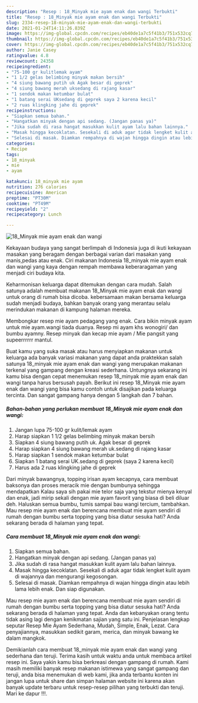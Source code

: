 ```yaml
---
description: "Resep : 18_Minyak mie ayam enak dan wangi Terbukti"
title: "Resep : 18_Minyak mie ayam enak dan wangi Terbukti"
slug: 2334-resep-18-minyak-mie-ayam-enak-dan-wangi-terbukti
date: 2021-01-24T14:11:26.839Z
image: https://img-global.cpcdn.com/recipes/eb40de1a7c5f41b3/751x532cq70/18_minyak-mie-ayam-enak-dan-wangi-foto-resep-utama.jpg
thumbnail: https://img-global.cpcdn.com/recipes/eb40de1a7c5f41b3/751x532cq70/18_minyak-mie-ayam-enak-dan-wangi-foto-resep-utama.jpg
cover: https://img-global.cpcdn.com/recipes/eb40de1a7c5f41b3/751x532cq70/18_minyak-mie-ayam-enak-dan-wangi-foto-resep-utama.jpg
author: Janie Casey
ratingvalue: 4.8
reviewcount: 24358
recipeingredient:
- "75-100 gr kulitlemak ayam"
- "1 1/2 gelas belimbing minyak makan bersih"
- "4 siung bawang putih uk Agak besar di geprek"
- "4 siung bawang merah uksedang di rajang kasar"
- "1 sendok makan ketumbar bulat"
- "1 batang serai UKsedang di geprek saya 2 karena kecil"
- "2 ruas klingking jahe di geprek"
recipeinstructions:
- "Siapkan semua bahan."
- "Hangatkan minyak dengan api sedang. (Jangan panas ya)"
- "Jika sudah di rasa hangat masukkan kulit ayam lalu bahan lainnya."
- "Masak hingga kecoklatan. Sesekali di aduk agar tidak lengket kulit ayam di wajannya dan mengurangi kegosongan."
- "Selesai di masak. Diamkan rempahnya di wajan hingga dingin atau lebih lama lebih enak. Dan siap digunakan."
categories:
- Recipe
tags:
- 18_minyak
- mie
- ayam

katakunci: 18_minyak mie ayam 
nutrition: 276 calories
recipecuisine: American
preptime: "PT30M"
cooktime: "PT49M"
recipeyield: "2"
recipecategory: Lunch

---
```



![18_Minyak mie ayam enak dan wangi](https://img-global.cpcdn.com/recipes/eb40de1a7c5f41b3/751x532cq70/18_minyak-mie-ayam-enak-dan-wangi-foto-resep-utama.jpg)

Kekayaan budaya yang sangat berlimpah di Indonesia juga di ikuti kekayaan masakan yang beragam dengan berbagai varian dari masakan yang manis,pedas atau enak. Ciri makanan Indonesia 18_minyak mie ayam enak dan wangi yang kaya dengan rempah membawa keberaragaman yang menjadi ciri budaya kita.


Keharmonisan keluarga dapat ditemukan dengan cara mudah. Salah satunya adalah membuat makanan 18_Minyak mie ayam enak dan wangi untuk orang di rumah bisa dicoba. kebersamaan makan bersama keluarga sudah menjadi budaya, bahkan banyak orang yang merantau selalu merindukan makanan di kampung halaman mereka.

Membongkar resep mie ayam pedagang yang enak. Cara bikin minyak ayam untuk mie ayam.wangi tiada duanya. Resep mi ayam khs wonogiri/ dan bumbu ayamny. Resep minyak dan kecap mie ayam / Mie pangsit yang supeerrrrrr mantul.

Buat kamu yang suka masak atau harus menyiapkan makanan untuk keluarga ada banyak variasi makanan yang dapat anda praktekkan salah satunya 18_minyak mie ayam enak dan wangi yang merupakan makanan terkenal yang gampang dengan kreasi sederhana. Untungnya sekarang ini kamu bisa dengan cepat menemukan resep 18_minyak mie ayam enak dan wangi tanpa harus bersusah payah.
Berikut ini resep 18_Minyak mie ayam enak dan wangi yang bisa kamu contoh untuk disajikan pada keluarga tercinta. Dan sangat gampang hanya dengan 5 langkah dan 7 bahan.


<!--inarticleads1-->

##### Bahan-bahan yang perlukan membuat 18_Minyak mie ayam enak dan wangi:

1. Jangan lupa 75-100 gr kulit/lemak ayam
1. Harap siapkan 1 1/2 gelas belimbing minyak makan bersih
1. Siapkan 4 siung bawang putih uk. Agak besar di geprek
1. Harap siapkan 4 siung bawang merah uk.sedang di rajang kasar
1. Harap siapkan 1 sendok makan ketumbar bulat
1. Siapkan 1 batang serai UK.sedang di geprek (saya 2 karena kecil)
1. Harus ada 2 ruas klingking jahe di geprek


Dari minyak bawangnya, topping irisan ayam kecapnya, cara membuat baksonya dan proses meracik mie dengan bumbunya sehingga mendapatkan Kalau saya sih pakai mie telor saja yang tekstur mienya kenyal dan enak, jadi mirip sekali dengan mie ayam favorit yang biasa di beli diluar deh. Haluskan semua bumbu, tumis sampai bau wangi tercium, tambahkan. Mau resep mie ayam enak dan berencana membuat mie ayam sendiri di rumah dengan bumbu serta topping yang bisa diatur sesuka hati? Anda sekarang berada di halaman yang tepat. 

<!--inarticleads2-->

##### Cara membuat  18_Minyak mie ayam enak dan wangi:

1. Siapkan semua bahan.
1. Hangatkan minyak dengan api sedang. (Jangan panas ya)
1. Jika sudah di rasa hangat masukkan kulit ayam lalu bahan lainnya.
1. Masak hingga kecoklatan. Sesekali di aduk agar tidak lengket kulit ayam di wajannya dan mengurangi kegosongan.
1. Selesai di masak. Diamkan rempahnya di wajan hingga dingin atau lebih lama lebih enak. Dan siap digunakan.


Mau resep mie ayam enak dan berencana membuat mie ayam sendiri di rumah dengan bumbu serta topping yang bisa diatur sesuka hati? Anda sekarang berada di halaman yang tepat. Anda dan kebanyakan orang tentu tidak asing lagi dengan kenikmatan sajian yang satu ini. Penjelasan lengkap seputar Resep Mie Ayam Sederhana, Mudah, Simple, Enak, Lezat. Cara penyajiannya, masukkan sedikit garam, merica, dan minyak bawang ke dalam mangkok. 

Demikianlah cara membuat 18_minyak mie ayam enak dan wangi yang sederhana dan teruji. Terima kasih untuk waktu anda untuk membaca artikel resep ini. Saya yakin kamu bisa berkreasi dengan gampang di rumah. Kami masih memiliki banyak resep makanan istimewa yang sangat gampang dan teruji, anda bisa menemukan di web kami, jika anda terbantu konten ini jangan lupa untuk share dan simpan halaman website ini karena akan banyak update terbaru untuk resep-resep pilihan yang terbukti dan teruji. Mari ke dapur !!!. 
